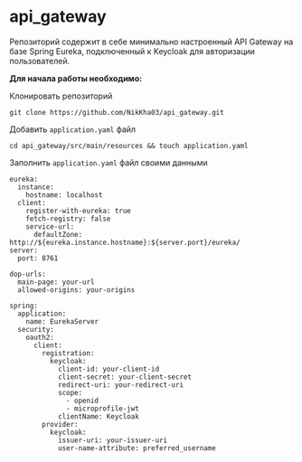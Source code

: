 # api_gateway

Репозиторий содержит в себе минимально настроенный API Gateway на базе Spring Eureka, подключенный к Keycloak для авторизации пользователей.

**Для начала работы необходимо:**

Клонировать репозиторий

```angular2html
git clone https://github.com/NikKha03/api_gateway.git
```

Добавить ```application.yaml``` файл

```angular2html
cd api_gateway/src/main/resources && touch application.yaml
```

Заполнить ```application.yaml``` файл своими данными

```angular2html
eureka:
  instance:
    hostname: localhost
  client:
    register-with-eureka: true
    fetch-registry: false
    service-url:
      defaultZone: http://${eureka.instance.hostname}:${server.port}/eureka/
server:
  port: 8761

dop-urls:
  main-page: your-url
  allowed-origins: your-origins

spring:
  application:
    name: EurekaServer
  security:
    oauth2:
      client:
        registration:
          keycloak:
            client-id: your-client-id
            client-secret: your-client-secret
            redirect-uri: your-redirect-uri
            scope:
              - openid
              - microprofile-jwt
            clientName: Keycloak
        provider:
          keycloak:
            issuer-uri: your-issuer-uri
            user-name-attribute: preferred_username
```

